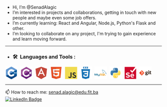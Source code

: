 - Hi, I’m @SenadAlagic
- I’m interested in projects and collaborations, getting in touch with new people and maybe even some job offers.
- I’m currently learning: React and Angular, Node.js, Python's Flask and other.
- I’m looking to collaborate on any project, I'm trying to gain experience and learn moving forward.
- ---
- ### 🛠 &nbsp;Languages and Tools :

<p>
<img src="https://github.com/devicons/devicon/blob/master/icons/cplusplus/cplusplus-original.svg" title="C++" **alt="c++" width="40" height="40"/>&nbsp;
<img src="https://github.com/devicons/devicon/blob/master/icons/csharp/csharp-original.svg" title="C#" **alt="C#" width="40" height="40"/>&nbsp;
<img src="https://github.com/devicons/devicon/blob/master/icons/angularjs/angularjs-plain.svg" title="Angular" alt="Angular" width="40" height="40"/>&nbsp;
<img src="https://github.com/devicons/devicon/blob/master/icons/html5/html5-original.svg" title="HTML5" alt="HTML" width="40" height="40"/>&nbsp;
<img src="https://github.com/devicons/devicon/blob/master/icons/javascript/javascript-original.svg" title="JavaScript" alt="JavaScript" width="40" height="40"/>&nbsp;
<img src="https://github.com/devicons/devicon/blob/master/icons/css3/css3-plain-wordmark.svg"  title="CSS3" alt="CSS" width="40" height="40"/>&nbsp;
<img src="https://github.com/devicons/devicon/blob/master/icons/mysql/mysql-original-wordmark.svg" title="MySQL"  alt="MySQL" width="40" height="40"/>&nbsp;
<img src="https://github.com/devicons/devicon/blob/master/icons/python/python-original.svg" title="Python" **alt="Python" width="40" height="40"/>&nbsp;
<img src="https://github.com/devicons/devicon/blob/master/icons/selenium/selenium-original.svg" title="Selenium" **alt="Selenium" width="40" height="40"/>&nbsp;
<img src="https://github.com/devicons/devicon/blob/master/icons/git/git-original-wordmark.svg" title="Git" **alt="Git" width="40" height="40"/>&nbsp;
</p>

---

 📫 How to reach me: senad.alagic@edu.fit.ba <br>
 <a href="https://www.linkedin.com/in/senad-alagic-a02b91216/"><img src="https://img.shields.io/badge/LinkedIn-blue?style=for-the-badge&logo=linkedin&logoColor=white" alt="LinkedIn Badge"></a>

<!---
SenadAlagic/SenadAlagic is a ✨ special ✨ repository because its `README.md` (this file) appears on your GitHub profile.
You can click the Preview link to take a look at your changes.
--->
